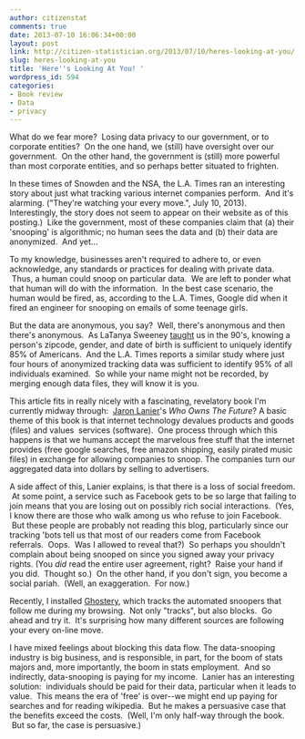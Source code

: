 ```yaml
---
author: citizenstat
comments: true
date: 2013-07-10 16:06:34+00:00
layout: post
link: http://citizen-statistician.org/2013/07/10/heres-looking-at-you/
slug: heres-looking-at-you
title: 'Here''s Looking At You! '
wordpress_id: 594
categories:
- Book review
- Data
- privacy
---
```


What do we fear more?  Losing data privacy to our government, or to corporate entities?  On the one hand, we (still) have oversight over our government.  On the other hand, the government is (still) more powerful than most corporate entities, and so perhaps better situated to frighten.

In these times of Snowden and the NSA, the L.A. Times ran an interesting story about just what tracking various internet companies perform.  And it's alarming. ("They're watching your every move.", July 10, 2013). Interestingly, the story does not seem to appear on their website as of this posting.)  Like the government, most of these companies claim that (a) their 'snooping' is algorithmic; no human sees the data and (b) their data are anonymized.  And yet...

To my knowledge, businesses aren't required to adhere to, or even acknowledge, any standards or practices for dealing with private data.  Thus, a human could snoop on particular data.  We are left to ponder what that human will do with the information.  In the best case scenario, the human would be fired, as, according to the L.A. Times, Google did when it fired an engineer for snooping on emails of some teenage girls.

But the data are anonymous, you say?  Well, there's anonymous and then there's anonymous.  As LaTanya Sweeney [taught](http://www.worldscientific.com/doi/abs/10.1142/S0218488502001648?journalCode=ijufks&) us in the 90's, knowing a person's zipcode, gender, and date of birth is sufficient to uniquely identify 85% of Americans.  And the L.A. Times reports a similar study where just four hours of anonymized tracking data was sufficient to identify 95% of all individuals examined.  So while your name might not be recorded, by merging enough data files, they will know it is you.

This article fits in really nicely with a fascinating, revelatory book I'm currently midway through:  [Jaron Lanier](http://www.jaronlanier.com/)'s _Who Owns The Future_? A basic theme of this book is that internet technology devalues products and goods (files) and values  services (software).  One process through which this happens is that we humans accept the marvelous free stuff that the internet provides (free google searches, free amazon shipping, easily pirated music files) in exchange for allowing companies to snoop. The companies turn our aggregated data into dollars by selling to advertisers.

A side affect of this, Lanier explains, is that there is a loss of social freedom.  At some point, a service such as Facebook gets to be so large that failing to join means that you are losing out on possibly rich social interactions.  (Yes, I know there are those who walk among us who refuse to join Facebook.  But these people are probably not reading this blog, particularly since our tracking 'bots tell us that most of our readers come from Facebook referrals.  Oops.  Was I allowed to reveal that?)  So perhaps you shouldn't complain about being snooped on since you signed away your privacy rights. (You _did_ read the entire user agreement, right?  Raise your hand if you did.  Thought so.)  On the other hand, if you don't sign, you become a social pariah.  (Well, an exaggeration.  For now.)

Recently, I installed [Ghostery](http://www.ghostery.com/), which tracks the automated snoopers that follow me during my browsing.  Not only "tracks", but also blocks.  Go ahead and try it.  It's surprising how many different sources are following your every on-line move.

I have mixed feelings about blocking this data flow. The data-snooping industry is big business, and is responsible, in part, for the boom of stats majors and, more importantly, the boom in stats employment.  And so indirectly, data-snooping is paying for my income.  Lanier has an interesting solution:  individuals should be paid for their data, particular when it leads to value.  This means the era of 'free' is over--we might end up paying for searches and for reading wikipedia.  But he makes a persuasive case that the benefits exceed the costs.  (Well, I'm only half-way through the book.  But so far, the case is persuasive.)
